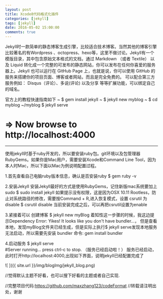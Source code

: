```yaml
---
layout: post
title: Xcode8代码格式化插件
categories: [jekyll]
tags: [jekyll]
date: 2016-05-02 15:00:00
comments: true
---
```


Jekyll时一款简单的静态博客生成引擎，比较适合技术博客。当然其他的博客引擎比较著名的有Wordpress 、octopress、hexo等，这里不做讨论。Jekyll有一个模版目录，其中包含原始文本格式的文档，通过 Markdown （或者 Textile） 以及 Liquid 转化成一个完整的可发布的静态网站，你可以发布在任何你喜爱的服务器上。Jekyll 也可以运行在 GitHub Page 上，也就是说，你可以使用 GitHub 的服务来搭建你的项目页面、博客或者网站，而且是完全免费的。
可以配合第三方服务例如： Disqus（评论）、多说(评论) 以及分享 等等扩展功能，可以绑定自己的域名。


官方上的教程快速指南如下
~ $ gem install jekyll
~ $ jekyll new myblog
~ $ cd myblog
~/myblog $ jekyll serve
# => Now browse to http://localhost:4000
 
-------------
使用jekyll时基于ruby开发的，所以要安装ruby包。git环境以及包管理器RubyGems。如果你是Mac用户，需要安装Xcode和Command Line Tool，因为本人时Mac，所以下面以Mac为例说明配置过程。
 
1.首先查看自己电脑ruby版本信息，确认是否安装ruby
$ gem ruby -v
 
2.安装Jekyll
安装Jekyll最好的方式是使用RubyGems，记住新版mac系统要加上sudo
$ sudo install jekyll
如果提示没有权限，这是因为OSX 10.11 Rootless，防止对系统路径的修改，需要按Command + R,进入恢复模式，设置 csrutil 为disable
$ csrutil disable
当前安装完成之后，可以再把csrutil设置为enable
 
3.紧接着可以 创建博客
$ jekyll new myBlog
着知性这一步骤的时候，我这边提示Dependency Error: Yikes! It looks like you don't have bundler...， 但是查看本地，发现myBlog文件夹已经生成，但是实际上执行$ jekyll serve发现本地服务无法启动，所以需要先安装 bundler   命令: gem install bundler
 
4.启动服务
$ jekyll serve  
#Server running... press ctrl-c to stop. （服务已经启动啦！）
服务已经启动，此时打开http://localhost:4000,出现如下界面，说明jekyll已经配置完成了

![ ]({{ site.url }}/img/blogImg/jekyll_blog.png)   


//觉得默认主题不好看，也可以搜下好看的主题或者自己实现.

//完整项目代码:https://github.com/maxzhang123/codeFormat
//转载请注明出处，谢谢


